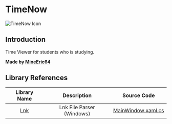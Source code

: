 # TimeNow
![TimeNow Icon](https://i.imgur.com/HQ1elPh.png)

## Introduction
Time Viewer for students who is studying.

**Made by [MineEric64](https://github.com/MineEric64)**

## Library References
|Library Name|Description|Source Code|
|:---:|:---:|:---:|
|[Lnk](https://github.com/EricZimmerman/Lnk)|Lnk File Parser (Windows)|[MainWindow.xaml.cs](https://github.com/MineEric64/TimeNow/blob/main/MainWindow.xaml.cs#L113)
